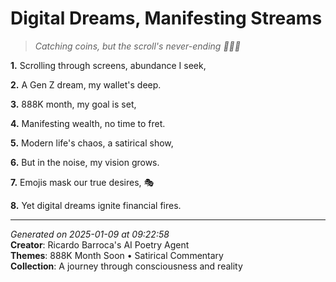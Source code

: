 # Digital Dreams, Manifesting Streams

> *Catching coins, but the scroll's never-ending 💸🤦‍♀️*

**1.** Scrolling through screens, abundance I seek,


**2.** A Gen Z dream, my wallet's deep.


**3.** 888K month, my goal is set,


**4.** Manifesting wealth, no time to fret.


**5.** Modern life's chaos, a satirical show,


**6.** But in the noise, my vision grows.


**7.** Emojis mask our true desires, 🎭


**8.** Yet digital dreams ignite financial fires.



---

*Generated on 2025-01-09 at 09:22:58*  
**Creator**: Ricardo Barroca's AI Poetry Agent  
**Themes**: 888K Month Soon • Satirical Commentary  
**Collection**: A journey through consciousness and reality